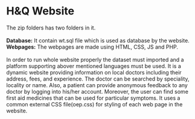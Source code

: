 # H&Q Website 
The zip folders has two folders in it. <br>
<br><b>Database:</b> It contain wt.sql file which is used as database by the website.
<br><b>Webpages:</b> The webpages are made using HTML, CSS, JS and PHP. 
<br><br>In order to run whole website properly the dataset must imported and a platform supporting abover mentioned languages must be used. It is a dynamic website providing information on local doctors including their address, fees, and experience. The doctor can be searched by speciality, locality or name. Also, a patient can provide anonymous feedback to any doctor by logging into his/her account. Moreover, the user can find some first aid medicines that can be used for particular symptoms. It uses a common external CSS file(oep.css) for styling of each web page in the website.
